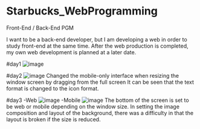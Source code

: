 # Starbucks_WebProgramming
Front-End / Back-End PGM

I want to be a back-end developer, but I am developing a web in order to study front-end at the same time.
After the web production is completed, my own web development is planned at a later date.

#day1
![image](https://user-images.githubusercontent.com/55674664/147551004-27ab9ed7-434a-4def-bfa0-ae4f5bb47bb9.png)

#day2
![image](https://user-images.githubusercontent.com/55674664/147844949-ec2d67c7-1760-40dd-b76c-ad9f0b0baf00.png)
Changed the mobile-only interface when resizing the window screen by dragging from the full screen
It can be seen that the text format is changed to the icon format.

#day3
-Web
![image](https://user-images.githubusercontent.com/55674664/147869425-b81117c1-7c2f-4b1f-961f-af7f7d1b8b74.png)
-Mobile
![image](https://user-images.githubusercontent.com/55674664/147869495-470f0798-af85-49d8-b3fc-44d409d2c969.png)
The bottom of the screen is set to be web or mobile depending on the window size. In setting the image composition and layout of the background, there was a difficulty in that the layout is broken if the size is reduced.

